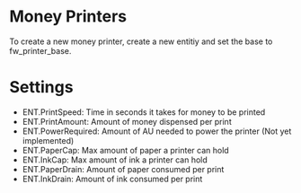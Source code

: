 # Money Printers
To create a new money printer, create a new entitiy and set the base to fw_printer_base.

# Settings
- ENT.PrintSpeed: Time in seconds it takes for money to be printed
- ENT.PrintAmount: Amount of money dispensed per print
- ENT.PowerRequired: Amount of AU needed to power the printer (Not yet implemented)
- ENT.PaperCap: Max amount of paper a printer can hold
- ENT.InkCap: Max amount of ink a printer can hold
- ENT.PaperDrain: Amount of paper consumed per print
- ENT.InkDrain: Amount of ink consumed per print